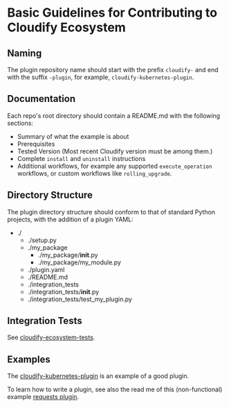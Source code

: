 # Basic Guidelines for Contributing to Cloudify Ecosystem

## Naming

The plugin repository name should start with the prefix `cloudify-` and end with the suffix `-plugin`, for example, `cloudify-kubernetes-plugin`.

## Documentation

Each repo's root directory should contain a README.md with the following sections:
  * Summary of what the example is about
  * Prerequisites
  * Tested Version (Most recent Cloudify version must be among them.)
  * Complete `install` and `uninstall` instructions
  * Additional workflows, for example any supported `execute_operation` workflows, or custom workflows like `rolling_upgrade`.

## Directory Structure

The plugin directory structure should conform to that of standard Python projects, with the addition of a plugin YAML:

* ./
  * ./setup.py
  * ./my_package
    * ./my_package/__init__.py
    * ./my_package/my_module.py
  * ./plugin.yaml
  * ./README.md
  * ./integration_tests
  * ./integration_tests/__init__.py
  * ./integration_tests/test_my_plugin.py

## Integration Tests

See [cloudify-ecosystem-tests](https://github.com/cloudify-incubator/cloudify-ecosystem-test).

## Examples

The [cloudify-kubernetes-plugin](https://github.com/cloudify-incubator/cloudify-kubernetes-plugin) is an example of a good plugin.

To learn how to write a plugin, see also the read me of this (non-functional) example [requests plugin](https://github.com/EarthmanT/cloudify-requests-plugin).
